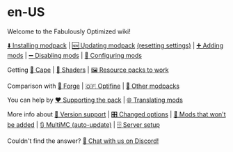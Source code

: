 # en-US

Welcome to the Fabulously Optimized wiki!

[⬇️ Installing modpack](../en-us/install-instructions.md) | [🆕 Updating modpack](../en-us/update-instructions.md) [(resetting settings)](../en-us/update-instructions.md#resetting-settings) | [➕ Adding mods](<Adding more mods.md>) | [➖ Disabling mods](../en-us/disabling-mods.md) | [🔧 Configuring mods](../en-us/configuring-the-game.md)

Getting [🦸 Cape](../en-us/free-cape.md) | [🌅 Shaders](../en-us/getting-shaders.md) | [🖼️ Resource packs to work](../en-us/resource-pack-issues.md)

Comparison with [🧰 Forge](../en-us/give-up-forge.md) | [🇴​🇫 Optifine](../en-us/give-up-optifine.md) | [🔣 Other modpacks](../en-us/principles.md)

You can help by [❤️ Supporting the pack](https://github.com/Fabulously-Optimized/fabulously-optimized/blob/main/CONTRIBUTING.md) | [🌐 Translating mods](../en-us/language-support.md)

More info about [🔢 Version support](Version%20support%20FAQ.md) | [🎛️ Changed options](../en-us/changed-options.md) | [🙅 Mods that won't be added](../en-us/mods-that-wont-be-included.md) | [🔃 MultiMC (auto-update)](../en-us/multimc-auto-update.md) | [🗄️ Server setup](../en-us/server-setup.md)

Couldn't find the answer? [💬 Chat with us on Discord!](https://discord.gg/yxaXtaQqdB)
